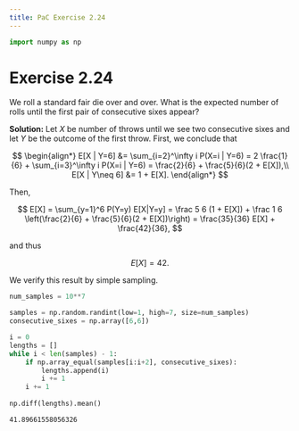 ```yaml
---
title: PaC Exercise 2.24
---
```

```python
import numpy as np
```

# Exercise 2.24

We roll a standard fair die over and over. What is the expected number of rolls until the first pair of consecutive sixes appear?

**Solution:** Let $X$ be number of throws until we see two consecutive sixes and let $Y$ be the outcome of the first throw. First, we conclude that

$$
\begin{align*}
E[X | Y=6] &= \sum_{i=2}^\infty i P(X=i | Y=6) = 2 \frac{1}{6} + \sum_{i=3}^\infty i P(X=i | Y=6)
= \frac{2}{6} + \frac{5}{6}(2 + E[X]),\\
E[X | Y\neq 6] &= 1 + E[X].
\end{align*}
$$

Then,

$$
E[X] = \sum_{y=1}^6 P(Y=y) E[X|Y=y] = \frac 5 6 (1 + E[X]) + \frac 1 6 \left(\frac{2}{6} + \frac{5}{6}(2 + E[X])\right)
= \frac{35}{36} E[X] + \frac{42}{36},
$$

and thus

$$
E[X] = 42.
$$

We verify this result by simple sampling.


```python
num_samples = 10**7

samples = np.random.randint(low=1, high=7, size=num_samples)
consecutive_sixes = np.array([6,6])

i = 0
lengths = []
while i < len(samples) - 1:
    if np.array_equal(samples[i:i+2], consecutive_sixes):
        lengths.append(i)
        i += 1
    i += 1
    
np.diff(lengths).mean()
```




    41.89661558056326




```python

```

